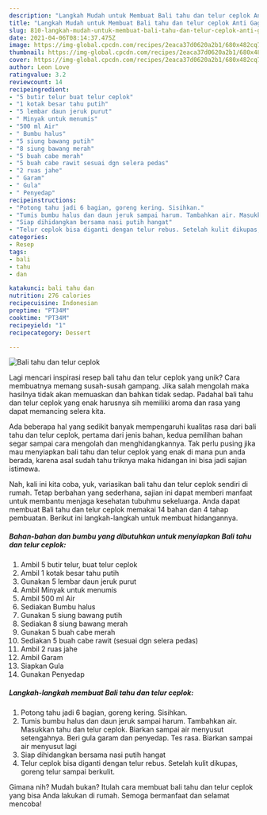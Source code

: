 ```yaml
---
description: "Langkah Mudah untuk Membuat Bali tahu dan telur ceplok Anti Gagal"
title: "Langkah Mudah untuk Membuat Bali tahu dan telur ceplok Anti Gagal"
slug: 810-langkah-mudah-untuk-membuat-bali-tahu-dan-telur-ceplok-anti-gagal
date: 2021-04-06T08:14:37.475Z
image: https://img-global.cpcdn.com/recipes/2eaca37d0620a2b1/680x482cq70/bali-tahu-dan-telur-ceplok-foto-resep-utama.jpg
thumbnail: https://img-global.cpcdn.com/recipes/2eaca37d0620a2b1/680x482cq70/bali-tahu-dan-telur-ceplok-foto-resep-utama.jpg
cover: https://img-global.cpcdn.com/recipes/2eaca37d0620a2b1/680x482cq70/bali-tahu-dan-telur-ceplok-foto-resep-utama.jpg
author: Leon Love
ratingvalue: 3.2
reviewcount: 14
recipeingredient:
- "5 butir telur buat telur ceplok"
- "1 kotak besar tahu putih"
- "5 lembar daun jeruk purut"
- " Minyak untuk menumis"
- "500 ml Air"
- " Bumbu halus"
- "5 siung bawang putih"
- "8 siung bawang merah"
- "5 buah cabe merah"
- "5 buah cabe rawit sesuai dgn selera pedas"
- "2 ruas jahe"
- " Garam"
- " Gula"
- " Penyedap"
recipeinstructions:
- "Potong tahu jadi 6 bagian, goreng kering. Sisihkan."
- "Tumis bumbu halus dan daun jeruk sampai harum. Tambahkan air. Masukkan tahu dan telur ceplok. Biarkan sampai air menyusut setengahnya. Beri gula garam dan penyedap. Tes rasa. Biarkan sampai air menyusut lagi"
- "Siap dihidangkan bersama nasi putih hangat"
- "Telur ceplok bisa diganti dengan telur rebus. Setelah kulit dikupas, goreng telur sampai berkulit."
categories:
- Resep
tags:
- bali
- tahu
- dan

katakunci: bali tahu dan 
nutrition: 276 calories
recipecuisine: Indonesian
preptime: "PT34M"
cooktime: "PT34M"
recipeyield: "1"
recipecategory: Dessert

---
```



![Bali tahu dan telur ceplok](https://img-global.cpcdn.com/recipes/2eaca37d0620a2b1/680x482cq70/bali-tahu-dan-telur-ceplok-foto-resep-utama.jpg)

Lagi mencari inspirasi resep bali tahu dan telur ceplok yang unik? Cara membuatnya memang susah-susah gampang. Jika salah mengolah maka hasilnya tidak akan memuaskan dan bahkan tidak sedap. Padahal bali tahu dan telur ceplok yang enak harusnya sih memiliki aroma dan rasa yang dapat memancing selera kita.



Ada beberapa hal yang sedikit banyak mempengaruhi kualitas rasa dari bali tahu dan telur ceplok, pertama dari jenis bahan, kedua pemilihan bahan segar sampai cara mengolah dan menghidangkannya. Tak perlu pusing jika mau menyiapkan bali tahu dan telur ceplok yang enak di mana pun anda berada, karena asal sudah tahu triknya maka hidangan ini bisa jadi sajian istimewa.


Nah, kali ini kita coba, yuk, variasikan bali tahu dan telur ceplok sendiri di rumah. Tetap berbahan yang sederhana, sajian ini dapat memberi manfaat untuk membantu menjaga kesehatan tubuhmu sekeluarga. Anda dapat membuat Bali tahu dan telur ceplok memakai 14 bahan dan 4 tahap pembuatan. Berikut ini langkah-langkah untuk membuat hidangannya.

<!--inarticleads1-->

##### Bahan-bahan dan bumbu yang dibutuhkan untuk menyiapkan Bali tahu dan telur ceplok:

1. Ambil 5 butir telur, buat telur ceplok
1. Ambil 1 kotak besar tahu putih
1. Gunakan 5 lembar daun jeruk purut
1. Ambil  Minyak untuk menumis
1. Ambil 500 ml Air
1. Sediakan  Bumbu halus
1. Gunakan 5 siung bawang putih
1. Sediakan 8 siung bawang merah
1. Gunakan 5 buah cabe merah
1. Sediakan 5 buah cabe rawit (sesuai dgn selera pedas)
1. Ambil 2 ruas jahe
1. Ambil  Garam
1. Siapkan  Gula
1. Gunakan  Penyedap




<!--inarticleads2-->

##### Langkah-langkah membuat Bali tahu dan telur ceplok:

1. Potong tahu jadi 6 bagian, goreng kering. Sisihkan.
1. Tumis bumbu halus dan daun jeruk sampai harum. Tambahkan air. Masukkan tahu dan telur ceplok. Biarkan sampai air menyusut setengahnya. Beri gula garam dan penyedap. Tes rasa. Biarkan sampai air menyusut lagi
1. Siap dihidangkan bersama nasi putih hangat
1. Telur ceplok bisa diganti dengan telur rebus. Setelah kulit dikupas, goreng telur sampai berkulit.




Gimana nih? Mudah bukan? Itulah cara membuat bali tahu dan telur ceplok yang bisa Anda lakukan di rumah. Semoga bermanfaat dan selamat mencoba!
